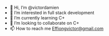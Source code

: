 - 👋 Hi, I’m @victordamien
- 👀 I’m interested in full stack development 
- 🌱 I’m currently learning C+
- 💞️ I’m looking to collaborate on C+
- 📫 How to reach me Effiongvictor@gmail.com

<!---
victordamien/victordamien is a ✨ special ✨ repository because its `README.md` (this file) appears on your GitHub profile.
You can click the Preview link to take a look at your changes.
--->
